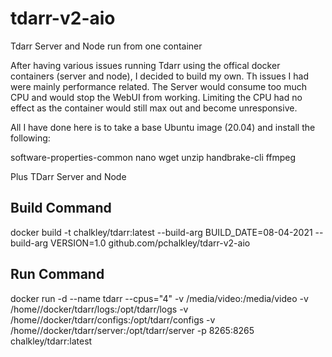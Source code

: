 # tdarr-v2-aio
Tdarr Server and Node run from one container

After having various issues running Tdarr using the offical docker containers (server and node), I decided to build my own.  Th issues I had were mainly performance related.  The Server would consume too much CPU and would stop the WebUI from working. Limiting the CPU had no effect as the container would still max out and become unresponsive.

All I have done here is to take a base Ubuntu image (20.04) and install the following:

software-properties-common
nano
wget
unzip
handbrake-cli
ffmpeg

Plus TDarr Server and Node

## Build Command
docker build -t chalkley/tdarr:latest --build-arg BUILD_DATE=08-04-2021 --build-arg VERSION=1.0 github.com/pchalkley/tdarr-v2-aio

## Run Command
docker run -d --name tdarr --cpus="4" -v /media/video:/media/video -v /home/<username>/docker/tdarr/logs:/opt/tdarr/logs  -v /home/<username>/docker/tdarr/configs:/opt/tdarr/configs -v  /home/<username>/docker/tdarr/server:/opt/tdarr/server -p 8265:8265 chalkley/tdarr:latest
  
  
